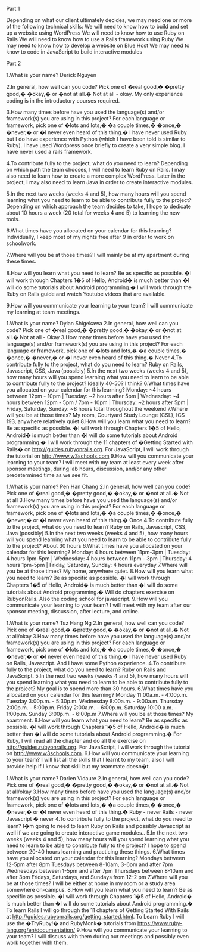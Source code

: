 Part 1

Depending on what our client ultimately decides, we may need one or more of the following technical skills:
We will need to know how to build and set up a website using WordPress
We will need to know how to use Ruby on Rails
We will need to know how to use a Rails framework using Ruby
We may need to know how to develop a website on Blue Host
We may need to know to code in JavaScript to build interactive modules

Part 2

1.What is your name?
Derick Nguyen

2.In general, how well can you code? Pick one of �real good,� �pretty good,� �okay,� or �not at all.�
Not at all - okay. My only experience coding is in the introductory courses required.

3.How many times before have you used the language(s) and/or framework(s) you are using in this project? For each language or framework, pick one of �lots and lots,� �a couple times,� �once,� �never,� or �I never even heard of this thing.�
I have never used Ruby but I do have experience with Python (which I have been told is similar to Ruby). I have used Wordpress once briefly to create a very simple blog.  I have never used a rails framework. 

4.To contribute fully to the project, what do you need to learn?
Depending on which path the team chooses, I will need to learn Ruby on Rails.  I may also need to learn how to create a more complex WordPress.  Later in the project, I may also need to learn Java in order to create interactive modules.

5.In the next two weeks (weeks 4 and 5), how many hours will you spend learning what you need to learn to be able to contribute fully to the project?
Depending on which approach the team decides to take, I hope to dedicate about 10 hours a week (20 total for weeks 4 and 5) to learning the new tools.

6.What times have you allocated on your calendar for this learning?
Individually, I keep most of my nights free after 9 in order to work on schoolwork.  

7.Where will you be at those times?
I will mainly be at my apartment during these times.

8.How will you learn what you need to learn? Be as specific as possible. �I will work through Chapters 1�5 of Hello, Android� is much better than �I will do some tutorials about Android programming.�
I will work through the Ruby on Rails guide and watch Youtube videos that are available.

9.How will you communicate your learning to your team? 
I will communicate my learning at team meetings.


1.What is your name?
Dylan Shigekawa
2.In general, how well can you code? Pick one of �real good,� �pretty good,� �okay,� or �not at all.�
Not at all - Okay
3.How many times before have you used the language(s) and/or framework(s) you are using in this project? For each language or framework, pick one of �lots and lots,� �a couple times,� �once,� �never,� or �I never even heard of this thing.�
Never
4.To contribute fully to the project, what do you need to learn?
Ruby on Rails, Javascript, CSS, Java (possibly)
5.In the next two weeks (weeks 4 and 5), how many hours will you spend learning what you need to learn to be able to contribute fully to the project?
Ideally 40-50? I think?
6.What times have you allocated on your calendar for this learning?
Monday: ~4 hours between 12pm - 10pm | Tuesday: ~2 hours after 5pm | Wednesday: ~4 hours between 12pm - 5pm / 7pm - 10pm | Thursday: ~2 hours after 5pm | Friday, Saturday, Sunday: ~8 hours total throughout the weekend
7.Where will you be at those times?
My room, Courtyard Study Lounge (CSL), ICS 193, anywhere relatively quiet
8.How will you learn what you need to learn? Be as specific as possible. �I will work through Chapters 1�5 of Hello, Android� is much better than �I will do some tutorials about Android programming.�
I will work through the 11 chapters of �Getting Started with Rails� on http://guides.rubyonrails.org. For JavaScript, I will work through the tutorial on http://www.w3schools.com 
9.How will you communicate your learning to your team? 
I will meet with my team at least every week after sponsor meetings, during lab hours, discussion, and/or any other predetermined time as we see fit.


1.What is your name?
Pen Han Chang
2.In general, how well can you code? Pick one of �real good,� �pretty good,� �okay,� or �not at all.�
Not at all
3.How many times before have you used the language(s) and/or framework(s) you are using in this project? For each language or framework, pick one of �lots and lots,� �a couple times,� �once,� �never,� or �I never even heard of this thing.�
Once
4.To contribute fully to the project, what do you need to learn?
Ruby on Rails, Javascript, CSS, Java (possibly)
5.In the next two weeks (weeks 4 and 5), how many hours will you spend learning what you need to learn to be able to contribute fully to the project?
About 30 hours
6.What times have you allocated on your calendar for this learning?
Monday: 4 hours between 11pm-3pm | Tuesday: 4 hours 1pm-5pm | Wednesday: 4 hours between 11pm - 3pm  | Thursday: 4 hours 1pm-5pm | Friday, Saturday, Sunday: 4 hours everyday
7.Where will you be at those times?
My home, anywhere quiet.
8.How will you learn what you need to learn? Be as specific as possible. �I will work through Chapters 1�5 of Hello, Android� is much better than �I will do some tutorials about Android programming.�
Will do chapters exercise on RubyonRails. Also the coding school for javascript.
9.How will you communicate your learning to your team? 
I will meet with my team after our sponsor meeting, discussion, after lecture, and online.


1.What is your name?
Tsz Hang Ng
2.In general, how well can you code? Pick one of �real good,� �pretty good,� �okay,� or �not at all.�
Not at all/okay
3.How many times before have you used the language(s) and/or framework(s) you are using in this project? For each language or framework, pick one of �lots and lots,� �a couple times,� �once,� �never,� or �I never even heard of this thing.�
I have never used Ruby on Rails, Javascript. And I have some Python experience.
4.To contribute fully to the project, what do you need to learn?
Ruby on Rails and JavaScript.
5.In the next two weeks (weeks 4 and 5), how many hours will you spend learning what you need to learn to be able to contribute fully to the project?
My goal is to spend more than 30 hours.
6.What times have you allocated on your calendar for this learning?
Monday 11:00a.m. - 4:00p.m.
Tuesday 3:00p.m. - 5:30p.m.
Wednesday 8:00a.m. - 9:00a.m.
Thursday 2:00p.m. - 5:00p.m.
Friday 2:00a.m. - 6:00p.m.
Saturday 10:00 a.m. - 1:00p.m.
Sunday 3:00p.m. - 6:00p.m
7.Where will you be at those times?
My apartment.
8.How will you learn what you need to learn? Be as specific as possible. �I will work through Chapters 1�5 of Hello, Android� is much better than �I will do some tutorials about Android programming.�
For Ruby, I will read all the chapter and do all the exercise on http://guides.rubyonrails.org. For JavaScript, I will work through the tutorial on http://www.w3schools.com.
9.How will you communicate your learning to your team? 
I will list all the skills that I learnt to my team, also I will provide help if I know that skill but my teammate doesn�t.


1.What is your name?
Darien Vidaure
2.In general, how well can you code? Pick one of �real good,� �pretty good,� �okay,� or �not at all.�
Not at all/okay
3.How many times before have you used the language(s) and/or framework(s) you are using in this project? For each language or framework, pick one of �lots and lots,� �a couple times,� �once,� �never,� or �I never even heard of this thing.�
Ruby - never
Rails - never
Javascript � never
4.To contribute fully to the project, what do you need to learn?
I�m going to need to learn Ruby on Rails and possibly Javascript as well if we are going to create interactive game modules..
5.In the next two weeks (weeks 4 and 5), how many hours will you spend learning what you need to learn to be able to contribute fully to the project?
I hope to spend between 20-40 hours learning and practicing these things.
6.What times have you allocated on your calendar for this learning?
Mondays between 12-5pm after 8pm
Tuesdays between 8-10am, 3-6pm and after 7pm
Wednesdays between 1-5pm and after 7pm
Thursdays between 8-10am and after 3pm
Fridays, Saturdays, and Sundays from 12-2 pm
7.Where will you be at those times?
I will be either at home in my room or a study area somewhere on-campus.
8.How will you learn what you need to learn? Be as specific as possible. �I will work through Chapters 1�5 of Hello, Android� is much better than �I will do some tutorials about Android programming.�
To learn Rails I will go through the 11 chapters of Getting Started With Rails at http://guides.rubyonrails.org/getting_started.html. To Learn Ruby I will use the �TryRuby!� and RubyMonk� tutorials from https://www.ruby-lang.org/en/documentation/
9.How will you communicate your learning to your team? 
I will discuss with them during our meetings and possibly even work together with them.
